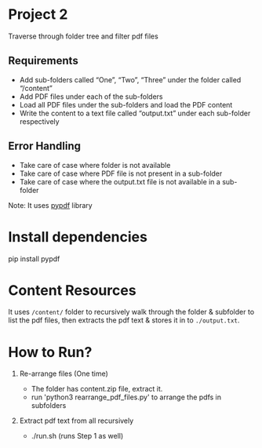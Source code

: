 # Project 2
Traverse through folder tree and filter pdf files

## Requirements
* Add sub-folders called “One”, “Two”, “Three” under the folder called “/content”
* Add PDF files under each of the sub-folders
* Load all PDF files under the sub-folders and load the PDF content
* Write the content to a text file called “output.txt” under each sub-folder respectively

## Error Handling
* Take care of case where folder is not available
* Take care of case where PDF file is not present in a sub-folder
* Take care of case where the output.txt file is not available in a sub-folder

Note: It uses [pypdf](https://github.com/py-pdf/pypdf) library

# Install dependencies
pip install pypdf

# Content Resources
It uses `/content/` folder to recursively walk through the folder & subfolder to list the pdf files, then extracts the pdf text & stores it in to `./output.txt`.

# How to Run?

1. Re-arrange files (One time)
    * The folder has content.zip file, extract it.
    * run 'python3 rearrange_pdf_files.py' to arrange the pdfs in subfolders

2. Extract pdf text from all recursively
    * ./run.sh (runs Step 1 as well)
